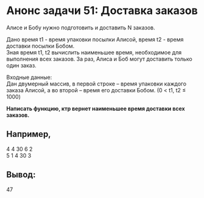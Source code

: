 ﻿# Анонс задачи 51: Доставка заказов

Алисе и Бобу нужно подготовить и доставить N заказов.  

Дано время t1 - время упаковки посылки Алисой, время t2 - время доставки посылки Бобом.   
Зная время t1, t2 вычислить наименьшее время, необходимое для выполнения всех заказов. За раз, Алиса и Боб могут доставить только один заказ.

Входные данные:  
Дан двумерный массив, в первой строке – время упаковки каждого заказа Алисой, а во второй – время его доставки Бобом. (0 < t1, t2 ≤ 1000)  

**Написать функцию, ктр вернет наименьшее время доставки всех заказов.**

## Например,

4  4  30  6  2  
5  1  4  30  3  

## Вывод:
47

